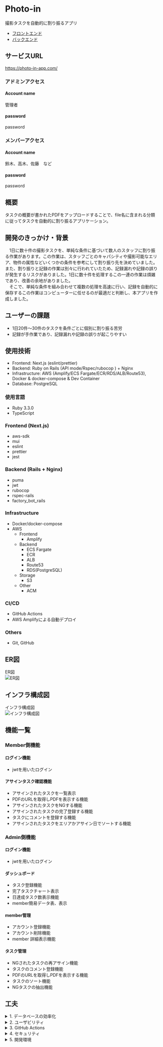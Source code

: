 # Photo-in

撮影タスクを自動的に割り振るアプリ

- [フロントエンド](https://github.com/pandaFive/photo-in-frontend)
- [バックエンド](https://github.com/pandaFive/photo-in-backend)

## サービスURL

https://photo-in-app.com/

### アドミンアクセス

#### Account name
管理者

#### password
password

### メンバーアクセス

#### Account name
鈴木、高木、佐藤　など

#### password
password

## 概要

タスクの概要が書かれたPDFをアップロードすることで、file名に含まれる分類に従ってタスクを自動的に割り振るアプリケーション。

## 開発のきっかけ・背景

&emsp;1日に数十件の撮影タスクを、単純な条件に基づいて数人のスタッフに割り振る作業があります。この作業は、スタッフごとのキャパシティや撮影可能なエリア、物件の属性などいくつかの条件を参考にして割り振り先を決めていました。また、割り振りと記録の作業は別々に行われていたため、記録漏れや記録の誤りが発生するリスクがありました。1日に数十件を処理するこの一連の作業は煩雑であり、改善の余地がありました。  
&emsp;そこで、単純な条件を組み合わせて複数の処理を高速に行い、記録を自動的に保存するこの作業はコンピューターに任せるのが最適だと判断し、本アプリを作成しました。

## ユーザーの課題

- 1日20件～30件のタスクを条件ごとに個別に割り振る苦労
- 記録が手作業であり、記録漏れや記録の誤りが起こりやすい

## 使用技術

- Frontend: Next.js (eslint/prettier)
- Backend: Ruby on Rails (API mode/Rspec/rubocop ) + Nginx
- Infrastructure: AWS (Amplify/ECS Fargate/ECR/RDS/ALB/Route53), Docker & docker-compose & Dev Container
- Database: PostgreSQL

### 使用言語

- Ruby 3.3.0
- TypeScript

### Frontend (Next.js)

- aws-sdk
- mui
- eslint
- prettier
- jest

### Backend (Rails + Nginx)

- puma
- jwt
- rubocop
- rspec-rails
- factory_bot_rails

### Infrastructure

- Docker/docker-compose
- AWS
  - Frontend
    - Amplify
  - Backend
    - ECS Fargate
    - ECR
    - ALB
    - Route53
    - RDS(PostgreSQL)
  - Storage
    - S3
  - Other
    - ACM

### CI/CD

- GitHub Actions
- AWS Amplifyによる自動デプロイ

### Others

- Git, GitHub

## ER図

ER図  
![ER図](./images/er.jpg)

## インフラ構成図

インフラ構成図  
![インフラ構成図](./images//infrastructure.jpg)

## 機能一覧

### Member側機能

#### ログイン機能

- jwtを用いたログイン

#### アサインタスク確認機能

- アサインされたタスクを一覧表示
- PDFのURLを取得しPDFを表示する機能
- アサインされたタスクをNGする機能
- アサインされたタスクの完了登録する機能
- タスクにコメントを登録する機能
- アサインされたタスクをエリアかアサイン日でソートする機能

### Admin側機能

#### ログイン機能

- jwtを用いたログイン

#### ダッシュボード

- タスク登録機能
- 完了タスクチャート表示
- 日達成タスク数表示機能
- member簡易データ表、表示

#### member管理

- アカウント登録機能
- アカウント削除機能
- member 詳細表示機能

#### タスク管理

- NGされたタスクの再アサイン機能
- タスクのコメント登録機能
- PDFのURLを取得しPDFを表示する機能
- タスクのソート機能
- NGタスクの抽出機能

## 工夫

<details>
<summary>1. データベースの効率化</summary>

- 正規化
- `account_areas`などの中間テーブルを用いた最適化
</details>

<details>
<summary>2. ユーザビリティ</summary>

- 表やチャート、グラフを用いたデータの可視化
- インタラクティブなUI
- 一画面内の要素数の削減

</details>

<details>
<summary>3. GitHub Actions</summary>

- GitHub Actionsを用いたCIの構築
- push前のテスト通過の必須化
</details>

<details>
<summary>4. セキュリティ</summary>

- APIへの通信を行う関数をserverサイド
- AWSのセキュリティグループを用いたアクセス制限
</details>

<details>
<summary>5. 開発環境</summary>

- Dockerを用いてコンテナ化
- Dev Containerによる開発環境の作成
</details>
